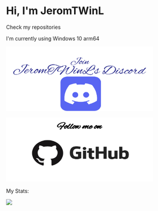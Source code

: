 # Hi, I'm JeromTWinL

Check my repositories

I'm currently using Windows 10 arm64

<a href="https://discord.gg/qd3c5WFmkU"><img src="https://github.com/JeromTWinL/JeromTWinL/raw/main/joindiscord.png" width="400" height="175"></a>


<a href="https://github.com/JeromTWinL"><img src="https://github.com/JeromTWinL/JeromTWinL/raw/main/followme.png" width="400" height="175"></a>

My Stats:

<a href=""><img src="https://github-readme-stats.vercel.app/api?title_color=0000ff&icon_color=FFD700&text_color=0000ff&bg_color=FFFFFF&show_icons=true&username=JeromTWinL&include_all_commits=true&custom_title=JeromTWinL's%20GitHub%20Stats:">
</a>
